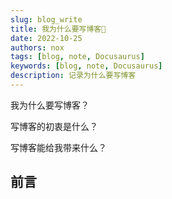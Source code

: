```yaml
---
slug: blog_write
title: 我为什么要写博客💼
date: 2022-10-25
authors: nox
tags: [blog, note, Docusaurus]
keywords: [blog, note, Docusaurus]
description: 记录为什么要写博客
---
```


我为什么要写博客？

写博客的初衷是什么？

写博客能给我带来什么？

<!-- truncate -->

## 前言

